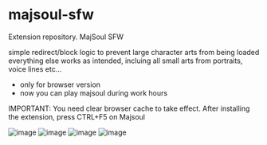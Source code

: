 # majsoul-sfw
Extension repository. MajSoul SFW

simple redirect/block logic to prevent large character arts from being loaded <br>
everything else works as intended, incluing all small arts from portraits, voice lines etc...

- only for browser version
- now you can play majsoul during work hours

IMPORTANT:
You need clear browser cache to take effect.
After installing the extension, press CTRL+F5 on Majsoul

![image](https://github.com/carekovisk/majsoul-sfw/assets/87438495/a1a435cf-d9b5-4281-b2ff-b879eda2492e)
![image](https://github.com/carekovisk/majsoul-sfw/assets/87438495/8736481a-1b26-410e-af19-e1e12949e211)
![image](https://github.com/carekovisk/majsoul-sfw/assets/87438495/94ddaafc-2c4c-46f0-b9f2-11b8e424eb77)
![image](https://github.com/carekovisk/majsoul-sfw/assets/87438495/8c7ecf4d-e7af-4679-9db8-7cb7b5ef5144)
